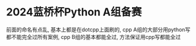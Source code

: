 # 2024蓝桥杯Python A组备赛
前面的命名有点乱, 基本上都是在dotcpp上面刷的, cpp A组的大部分用python写都不能完全过所有案例, cpp B组的基本都能全过, 方法保证用cpp写都能全过
